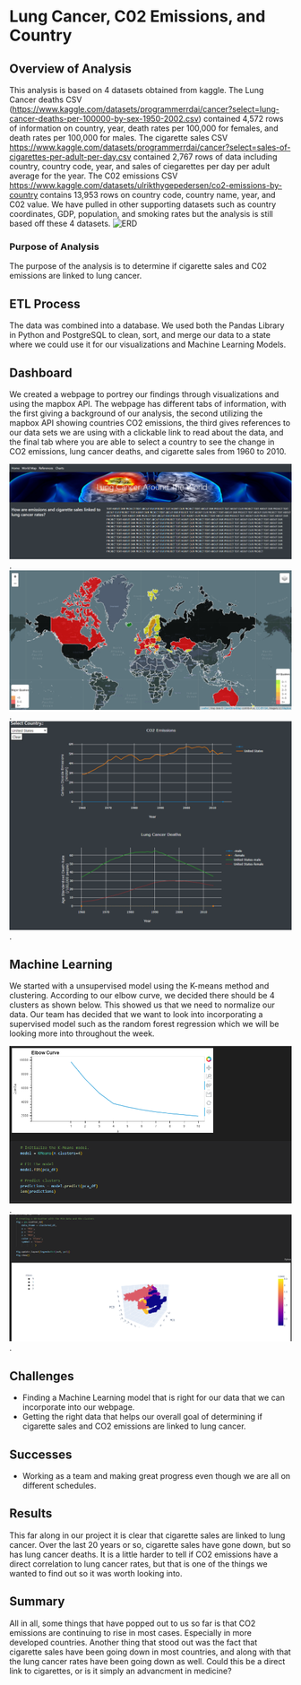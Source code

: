 # Lung Cancer, C02 Emissions, and Country #

## Overview of Analysis ##
This analysis is based on 4 datasets obtained from kaggle. The Lung Cancer deaths CSV (https://www.kaggle.com/datasets/programmerrdai/cancer?select=lung-cancer-deaths-per-100000-by-sex-1950-2002.csv) contained 4,572 rows of information on country, year, death rates per 100,000 for females, and death rates per 100,000 for males. The cigarette sales CSV https://www.kaggle.com/datasets/programmerrdai/cancer?select=sales-of-cigarettes-per-adult-per-day.csv contained 2,767 rows of data including country, country code, year, and sales of ciegarettes per day per adult average for the year. The C02 emissions CSV https://www.kaggle.com/datasets/ulrikthygepedersen/co2-emissions-by-country contains 13,953 rows on country code, country name, year, and C02 value. We have pulled in other supporting datasets such as country coordinates, GDP, population, and smoking rates but the analysis is still based off these 4 datasets. 
<img width="420" alt="ERD" src="https://user-images.githubusercontent.com/116980760/228714731-8928cd95-c304-4920-9285-df3f3ea223ba.PNG">


### Purpose of Analysis ###
The purpose of the analysis is to determine if cigarette sales and C02 emissions are linked to lung cancer.  

## ETL Process ##
The data was combined into a database. We used both the Pandas Library in Python and PostgreSQL to clean, sort, and merge our data to a state where we could use it for our visualizations and Machine Learning Models.

## Dashboard
We created a webpage to portrey our findings through visualizations and using the mapbox API. The webpage has different tabs of information, with the first giving a background of our analysis, the second utilizing the mapbox API showing countries CO2 emissions, the third gives references to our data sets we are using with a clickable link to read about the data, and the final tab where you are able to select a country to see the change in CO2 emissions, lung cancer deaths, and cigarette sales from 1960 to 2010. 

![homepage_segment2](Images/homepage_segment2.png).
![world_map_segment2](Images/world_map_segment2.png).
![charts_segment2](Images/charts_segment2.png).

## Machine Learning
We started with a unsupervised model using the K-means method and clustering. According to our elbow curve, we decided there should be 4 clusters as shown below. This showed us that we need to normalize our data. Our team has decided that we want to look into incorporating a supervised model such as the random forest regression which we will be looking more into throughout the week. 

![elbow_segment2](Images/elbow_segment2.png).
![3d_scatter_segment2](Images/3d_scatter_segment2.png).


## Challenges
* Finding a Machine Learning model that is right for our data that we can incorporate into our webpage.
* Getting the right data that helps our overall goal of determining if cigarette sales and CO2 emissions are linked to lung cancer. 
## Successes
* Working as a team and making great progress even though we are all on different schedules. 
## Results
This far along in our project it is clear that cigarette sales are linked to lung cancer. Over the last 20 years or so, cigarette sales have gone down, but so has lung cancer deaths. It is a little harder to tell if CO2 emissions have a direct correlation to lung cancer rates, but that is one of the things we wanted to find out so it was worth looking into. 
## Summary
All in all, some things that have popped out to us so far is that CO2 emissions are continuing to rise in most cases. Especially in more developed countries. Another thing that stood out was the fact that cigarette sales have been going down in most countries, and along with that the lung cancer rates have been going down as well. Could this be a direct link to cigarettes, or is it simply an advancment in medicine?